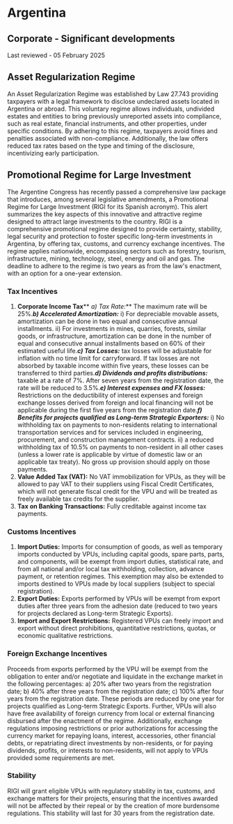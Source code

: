 # Argentina
## Corporate - Significant developments
Last reviewed - 05 February 2025
## Asset Regularization Regime
An Asset Regularization Regime was established by Law 27.743 providing taxpayers with a legal framework to disclose undeclared assets located in Argentina or abroad. This voluntary regime allows individuals, undivided estates and entities to bring previously unreported assets into compliance, such as real estate, financial instruments, and other properties, under specific conditions. By adhering to this regime, taxpayers avoid fines and penalties associated with non-compliance. Additionally, the law offers reduced tax rates based on the type and timing of the disclosure, incentivizing early participation.
## Promotional Regime for Large Investment
The Argentine Congress has recently passed a comprehensive law package that introduces, among several legislative amendments, a Promotional Regime for Large Investment (RIGI for its Spanish acronym). This alert summarizes the key aspects of this innovative and attractive regime designed to attract large investments to the country.
RIGI is a comprehensive promotional regime designed to provide certainty, stability, legal security and protection to foster specific long-term investments in Argentina, by offering tax, customs, and currency exchange incentives.
The regime applies nationwide, encompassing sectors such as forestry, tourism, infrastructure, mining, technology, steel, energy and oil and gas.
The deadline to adhere to the regime is two years as from the law's enactment, with an option for a one-year extension.
### **Tax Incentives**
  1. **Corporate Income Tax**** _a) Tax Rate:_** The maximum rate will be 25%.**_b) Accelerated Amortization:_** i) For depreciable movable assets, amortization can be done in two equal and consecutive annual installments. ii) For investments in mines, quarries, forests, similar goods, or infrastructure, amortization can be done in the number of equal and consecutive annual installments based on 60% of their estimated useful life.**_c) Tax Losses:_** tax losses will be adjustable for inflation with no time limit for carryforward. If tax losses are not absorbed by taxable income within five years, these losses can be transferred to third parties.**_d) Dividends and profits distributions:_** taxable at a rate of 7%. After seven years from the registration date, the rate will be reduced to 3.5%.**_e) Interest expenses and FX losses:_** Restrictions on the deductibility of interest expenses and foreign exchange losses derived from foreign and local financing will not be applicable during the first five years from the registration date.**_f) Benefits for projects qualified as Long-term Strategic Exporters:_** i) No withholding tax on payments to non-residents relating to international transportation services and for services included in engineering, procurement, and construction management contracts. ii) a reduced withholding tax of 10.5% on payments to non-resident in all other cases (unless a lower rate is applicable by virtue of domestic law or an applicable tax treaty). No gross up provision should apply on those payments.
  2. **Value Added Tax (VAT):** No VAT immobilization for VPUs, as they will be allowed to pay VAT to their suppliers using Fiscal Credit Certificates, which will not generate fiscal credit for the VPU and will be treated as freely available tax credits for the supplier.
  3. **Tax on Banking Transactions:** Fully creditable against income tax payments.


### **Customs Incentives**
  1. **Import Duties:** Imports for consumption of goods, as well as temporary imports conducted by VPUs, including capital goods, spare parts, parts, and components, will be exempt from import duties, statistical rate, and from all national and/or local tax withholding, collection, advance payment, or retention regimes. This exemption may also be extended to imports destined to VPUs made by local suppliers (subject to special registration).
  2. **Export Duties:** Exports performed by VPUs will be exempt from export duties after three years from the adhesion date (reduced to two years for projects declared as Long-term Strategic Exports).
  3. **Import and Export Restrictions:** Registered VPUs can freely import and export without direct prohibitions, quantitative restrictions, quotas, or economic qualitative restrictions.


### **Foreign Exchange Incentives**
Proceeds from exports performed by the VPU will be exempt from the obligation to enter and/or negotiate and liquidate in the exchange market in the following percentages: a) 20% after two years from the registration date; b) 40% after three years from the registration date; c) 100% after four years from the registration date. These periods are reduced by one year for projects qualified as Long-term Strategic Exports.
Further, VPUs will also have free availability of foreign currency from local or external financing disbursed after the enactment of the regime. Additionally, exchange regulations imposing restrictions or prior authorizations for accessing the currency market for repaying loans, interest, accessories, other financial debts, or repatriating direct investments by non-residents, or for paying dividends, profits, or interests to non-residents, will not apply to VPUs provided some requirements are met.
### **Stability**
RIGI will grant eligible VPUs with regulatory stability in tax, customs, and exchange matters for their projects, ensuring that the incentives awarded will not be affected by their repeal or by the creation of more burdensome regulations. This stability will last for 30 years from the registration date.
